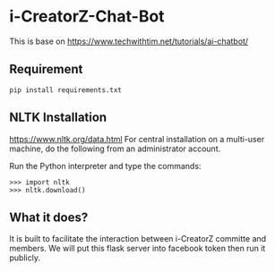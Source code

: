 # i-CreatorZ-Chat-Bot
This is base on https://www.techwithtim.net/tutorials/ai-chatbot/ 

## Requirement
```
pip install requirements.txt
```

## NLTK Installation
https://www.nltk.org/data.html
For central installation on a multi-user machine, do the following from an administrator account.

Run the Python interpreter and type the commands:
```
>>> import nltk
>>> nltk.download()
```

## What it does?
It is built to facilitate the interaction between i-CreatorZ committe and members. 
We will put this flask server into facebook token then run it publicly.

